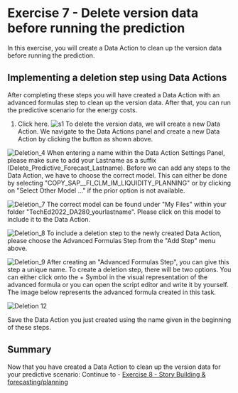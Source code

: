 # Exercise 7 - Delete version data before running the prediction

In this exercise, you will create a Data Action to clean up the version data before running the prediction.

## Implementing a deletion step using Data Actions

After completing these steps you will have created a Data Action with an advanced formulas step to clean up the version data. After that, you can run the predictive scenario for the energy costs.

1.	Click here.
![s1](https://user-images.githubusercontent.com/112930664/196193352-e4b7b253-a99d-42ac-94da-a7298978820a.png)
To delete the version data, we will create a new Data Action. We navigate to the Data Actions panel and create a new Data Action by clicking the button as shown above. 

![Deletion_4](https://user-images.githubusercontent.com/112930664/196191988-949a31e3-69e7-4948-bc25-62ba93ebff2f.png)
When entering a name within the Data Action Settings Panel, please make sure to add your Lastname as a suffix (Delete_Predictive_Forecast_Lastname). Before we can add any steps to the Data Action, we have to choose the correct model. This can either be done by selecting "COPY_SAP__FI_CLM_IM_LIQUIDITY_PLANNING" or by clicking on "Select Other Model ..." if the prior option is not available. 

![Deletion_7](https://user-images.githubusercontent.com/112930664/196192069-a5cefd6a-a75d-46d7-9c14-249debc4794c.png)
The correct model can be found under "My Files" within your folder "TechEd2022_DA280_yourlastname". Please click on this model to include it to the Data Action.

![Deletion_8](https://user-images.githubusercontent.com/112930664/196192146-b79fbb57-b805-43ea-ae48-9b92275f96ed.png)
To include a deletion step to the newly created Data Action, please choose the Advanced Formulas Step from the "Add Step" menu above.


![Deletion_9](https://user-images.githubusercontent.com/112930664/196192166-8a677bec-12be-4230-a513-295290e3a6ca.png)
After creating an "Advanced Formulas Step", you can give this step a unique name. To create a deletion step, there will be two options. You can either click onto the + Symbol in the visual representation of the advanced formula or you can open the script editor and write it by yourself. The image below represents the advanced formula created in this task.

![Deletion 12](https://user-images.githubusercontent.com/112930664/196198889-625baaf4-4a10-4679-b71b-79e52a8466cb.png)

Save the Data Action you just created using the name given in the beginning of these steps. 

## Summary

Now that you have created a Data Action to clean up the version data for your predictive scenario:
Continue to - [Exercise 8 - Story Building & forecasting/planning](../8_Story_Building_Forecasting_Planning/README.md)
